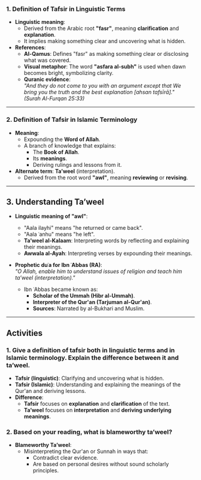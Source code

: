 ### **1. Definition of Tafsir in Linguistic Terms**
- **Linguistic meaning**:
  - Derived from the Arabic root **"fasr"**, meaning **clarification** and **explanation**.
  - It implies making something clear and uncovering what is hidden.
- **References**:
  - **Al-Qamus**: Defines "fasr" as making something clear or disclosing what was covered.
  - **Visual metaphor**: The word **"asfara al-subh"** is used when dawn becomes bright, symbolizing clarity.
  - **Quranic evidence**:  
    *"And they do not come to you with an argument except that We bring you the truth and the best explanation [ahsan tafsīrā]."*  
    *(Surah Al-Furqan 25:33)*

---

### **2. Definition of Tafsir in Islamic Terminology**
- **Meaning**:  
  - Expounding the **Word of Allah**.  
  - A branch of knowledge that explains:
    - The **Book of Allah**.
    - Its **meanings**.
    - Deriving rulings and lessons from it.
- **Alternate term**: **Ta’weel** (interpretation).
  - Derived from the root word **"awl"**, meaning **reviewing** or **revising**.

---

## **3. Understanding Ta’weel**
- **Linguistic meaning of "awl"**:  
  - "Aala ilayhi" means "he returned or came back".  
  - "Aala ʿanhu" means "he left".  
  - **Ta’weel al-Kalaam**: Interpreting words by reflecting and explaining their meanings.
  - **Awwala al-Ayah**: Interpreting verses by expounding their meanings.

- **Prophetic duʿa for Ibn ʿAbbas (RA)**:  
  *"O Allah, enable him to understand issues of religion and teach him ta’weel (interpretation)."*  
  - Ibn ʿAbbas became known as:
    - **Scholar of the Ummah (Hibr al-Ummah)**.
    - **Interpreter of the Qur'an (Tarjuman al-Qur'an)**.
    - **Sources**: Narrated by al-Bukhari and Muslim.

---

## **Activities**

### **1. Give a definition of tafsir both in linguistic terms and in Islamic terminology. Explain the difference between it and ta’weel.**
- **Tafsir (linguistic)**: Clarifying and uncovering what is hidden.
- **Tafsir (Islamic)**: Understanding and explaining the meanings of the Qur'an and deriving lessons.
- **Difference**:  
  - **Tafsir** focuses on **explanation** and **clarification** of the text.
  - **Ta’weel** focuses on **interpretation** and **deriving underlying meanings**.

### **2. Based on your reading, what is blameworthy ta’weel?**
- **Blameworthy Ta’weel**:
  - Misinterpreting the Qur'an or Sunnah in ways that:
    - Contradict clear evidence.
    - Are based on personal desires without sound scholarly principles.